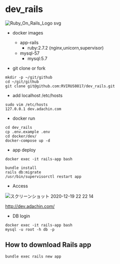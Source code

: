 # dev_rails

![Ruby_On_Rails_Logo svg](https://user-images.githubusercontent.com/5633085/101983216-dfba9f80-3cbc-11eb-9c02-d406eaba9cd3.png)


- docker images
  - app-rails
    - ruby:2.7.2 (nginx,unicorn,supervisor)
  - mysql-57
    - mysql:5.7


- git clone or fork

```
mkdir -p ~/git/github
cd ~/git/github
git clone git@github.com:RVIRUS0817/dev_rails.git
```

- add localhost /etc/hosts

```
sudo vim /etc/hosts
127.0.0.1 dev.adachin.com
```

- docker run

```
cd dev_rails
cp .env.example .env
cd docker/dev/
docker-compose up -d
```

- app deploy

```
docker exec -it rails-app bash

bundle install
rails db:migrate
/usr/bin/supervisorctl restart app
``` 

- Access

![スクリーンショット 2020-12-19 22 22 14](https://user-images.githubusercontent.com/5633085/102690442-cc717c00-4248-11eb-90ad-1c5ab5d5933f.jpg)


http://dev.adachin.com/

- DB login

```
docker exec -it rails-app bash
mysql -u root -h db -p
```

## How to download Rails app

```
bundle exec rails new app
```

